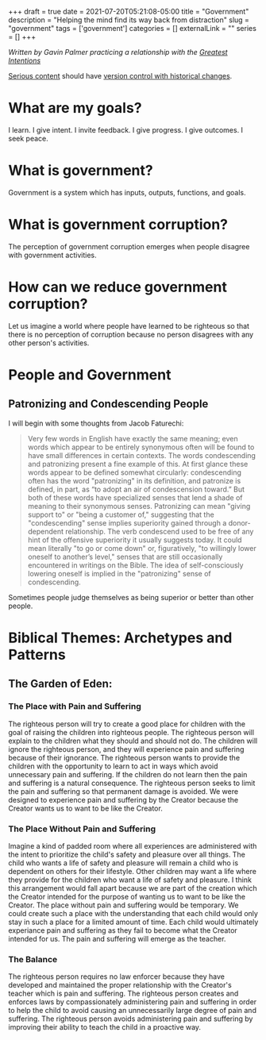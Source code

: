 +++ 
draft = true
date = 2021-07-20T05:21:08-05:00
title = "Government"
description = "Helping the mind find its way back from distraction"
slug = "government" 
tags = ['government']
categories = []
externalLink = ""
series = []
+++

*Written by Gavin Palmer practicing a relationship with the [Greatest Intentions](/posts/helping-the-greatest-intentions)*

[Serious content](/posts/content-creation) should have [version control with historical changes](https://github.com/heroLFG/hugo-herolfg-site/commits/dev/content/posts/government.md).

# What are my goals?

I learn.  I give intent.  I invite feedback.  I give progress.  I give outcomes. I seek peace.

# What is government?

Government is a system which has inputs, outputs, functions, and goals.

# What is government corruption?

The perception of government corruption emerges when people disagree with government activities.

# How can we reduce government corruption?

Let us imagine a world where people have learned to be righteous so that there is no perception of corruption because no person disagrees with any other person's activities.

# People and Government

## Patronizing and Condescending People

I will begin with some thoughts from Jacob Faturechi:

> Very few words in English have exactly the same meaning; even words which appear to be entirely synonymous often will be found to have small differences in certain contexts. The words condescending and patronizing present a fine example of this. At first glance these words appear to be defined somewhat circularly: condescending often has the word "patronizing" in its definition, and patronize is defined, in part, as “to adopt an air of condescension toward.”
> But both of these words have specialized senses that lend a shade of meaning to their synonymous senses. Patronizing can mean "giving support to" or "being a customer of," suggesting that the "condescending" sense implies superiority gained through a donor-dependent relationship.
> The verb condescend used to be free of any hint of the offensive superiority it usually suggests today. It could mean literally "to go or come down" or, figuratively, "to willingly lower oneself to another’s level," senses that are still occasionally encountered in writings on the Bible. The idea of self-consciously lowering oneself is implied in the "patronizing" sense of condescending.

Sometimes people judge themselves as being superior or better than other people.

# Biblical Themes: Archetypes and Patterns

## The Garden of Eden: 

### The Place with Pain and Suffering

The righteous person will try to create a good place for children with the goal of raising the children into righteous people.  The righteous person will explain to the children what they should and should not do.  The children will ignore the righteous person, and they will experience pain and suffering because of their ignorance.  The righteous person wants to provide the children with the opportunity to learn to act in ways which avoid unnecessary pain and suffering.  If the children do not learn then the pain and suffering is a natural consequence.  The righteous person seeks to limit the pain and suffering so that permanent damage is avoided.  We were designed to experience pain and suffering by the Creator because the Creator wants us to want to be like the Creator.

### The Place Without Pain and Suffering

Imagine a kind of padded room where all experiences are administered with the intent to prioritize the child's safety and pleasure over all things.  The child who wants a life of safety and pleasure will remain a child who is dependent on others for their lifestyle.  Other children may want a life where they provide for the children who want a life of safety and pleasure.  I think this arrangement would fall apart because we are part of the creation which the Creator intended for the purpose of wanting us to want to be like the Creator.  The place without pain and suffering would be temporary.  We could create such a place with the understanding that each child would only stay in such a place for a limited amount of time.  Each child would ultimately experiance pain and suffering as they fail to become what the Creator intended for us.  The pain and suffering will emerge as the teacher.

### The Balance

The righteous person requires no law enforcer because they have developed and maintained the proper relationship with the Creator's teacher which is pain and suffering.  The righteous person creates and enforces laws by compassionately administering pain and suffering in order to help the child to avoid causing an unnecessarily large degree of pain and suffering.  The righteous person avoids administering pain and suffering by improving their ability to teach the child in a proactive way.
